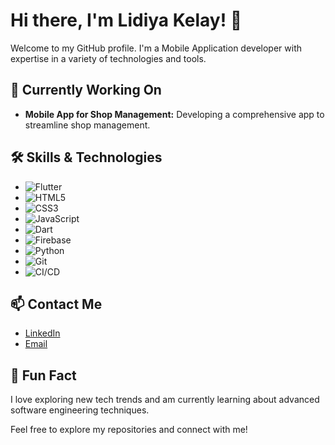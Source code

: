 # Hi there, I'm Lidiya Kelay! 👋

Welcome to my GitHub profile. I'm a Mobile Application developer with expertise in a variety of technologies and tools. 

## 🔧 Currently Working On
- **Mobile App for Shop Management:** Developing a comprehensive app to streamline shop management.

## 🛠 Skills & Technologies
- ![Flutter](https://img.shields.io/badge/-Flutter-02569B?logo=flutter&logoColor=white)
- ![HTML5](https://img.shields.io/badge/-HTML5-E34F26?logo=html5&logoColor=white)
- ![CSS3](https://img.shields.io/badge/-CSS3-1572B6?logo=css3&logoColor=white)
- ![JavaScript](https://img.shields.io/badge/-JavaScript-F7DF1E?logo=javascript&logoColor=black)
- ![Dart](https://img.shields.io/badge/-Dart-0175C2?logo=dart&logoColor=white)
- ![Firebase](https://img.shields.io/badge/-Firebase-FFCA28?logo=firebase&logoColor=black)
- ![Python](https://img.shields.io/badge/-Python-3776AB?logo=python&logoColor=white)
- ![Git](https://img.shields.io/badge/-Git-F05032?logo=git&logoColor=white)
- ![CI/CD](https://img.shields.io/badge/-CI%2FCD-000000?logo=github-actions&logoColor=white)

## 📫 Contact Me
- [LinkedIn](https://www.linkedin.com/in/lidiya-kelay/)
- [Email](lidiyakelay@gmail.com)

## 🌟 Fun Fact
I love exploring new tech trends and am currently learning about advanced software engineering techniques.

Feel free to explore my repositories and connect with me!

